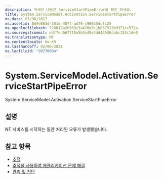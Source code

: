 ```yaml
---
description: 자세한 내용은 ServiceStartPipeError를 확인 하세요.
title: System.ServiceModel.Activation.ServiceStartPipeError
ms.date: 03/30/2017
ms.assetid: 0d9e883d-181d-407f-ad79-c90035dcfc25
ms.openlocfilehash: 728817a2b963c3a470e5c1b067925b9371ec572a
ms.sourcegitcommit: ddf7edb67715a5b9a45e3dd44536dabc153c1de0
ms.translationtype: MT
ms.contentlocale: ko-KR
ms.lasthandoff: 02/06/2021
ms.locfileid: "99770094"
---
```

# <a name="systemservicemodelactivationservicestartpipeerror"></a>System.ServiceModel.Activation.ServiceStartPipeError

System.ServiceModel.Activation.ServiceStartPipeError  
  
## <a name="description"></a>설명  

 NT 서비스를 시작하는 동안 처리된 오류가 발생했습니다.  
  
## <a name="see-also"></a>참고 항목

- [추적](index.md)
- [추적을 사용하여 애플리케이션 문제 해결](using-tracing-to-troubleshoot-your-application.md)
- [관리 및 진단](../index.md)
